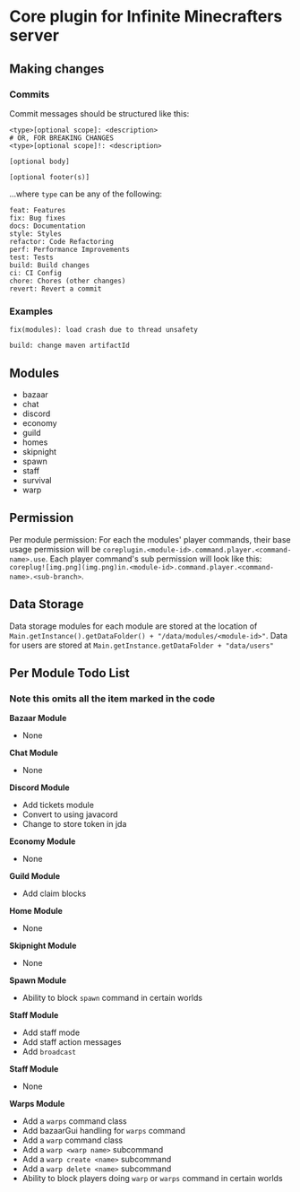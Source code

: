 # Core plugin for Infinite Minecrafters server

## Making changes
### Commits

Commit messages should be structured like this:


```
<type>[optional scope]: <description>
# OR, FOR BREAKING CHANGES
<type>[optional scope]!: <description>

[optional body]

[optional footer(s)]
```

...where `type` can be any of the following:

```
feat: Features
fix: Bug fixes
docs: Documentation
style: Styles
refactor: Code Refactoring
perf: Performance Improvements
test: Tests
build: Build changes
ci: CI Config
chore: Chores (other changes)
revert: Revert a commit
```

### Examples
```
fix(modules): load crash due to thread unsafety
```

```
build: change maven artifactId
```

## Modules
- bazaar
- chat
- discord
- economy
- guild
- homes
- skipnight
- spawn
- staff
- survival
- warp

## Permission
Per module permission:
For each the modules' player commands, their base usage permission will be `coreplugin.<module-id>.command.player.<command-name>.use`.
Each player command's sub permission will look like this: `coreplug![img.png](img.png)in.<module-id>.command.player.<command-name>.<sub-branch>`.

## Data Storage
Data storage modules for each module are stored at the location of `Main.getInstance().getDataFolder() + "/data/modules/<module-id>"`. 
Data for users are stored at `Main.getInstance.getDataFolder + "data/users"`


## Per Module Todo List 
### Note this omits all the item marked in the code

**Bazaar Module**
- None


**Chat Module**
- None

  
**Discord Module**
- Add tickets module
- Convert to using javacord
- Change to store token in jda

**Economy Module**
- None


**Guild Module**
- Add claim blocks


**Home Module**
- None


**Skipnight Module**
- None


**Spawn Module**
- Ability to block `spawn` command in certain worlds


**Staff Module**
- Add staff mode
- Add staff action messages
- Add `broadcast`


**Staff Module**
- None


**Warps Module**
- Add a `warps` command class
- Add bazaarGui handling for `warps` command
- Add a `warp` command class
- Add a `warp <warp name>` subcommand
- Add a `warp create <name>` subcommand
- Add a `warp delete <name>` subcommand
- Ability to block players doing `warp` or `warps` command in certain worlds
